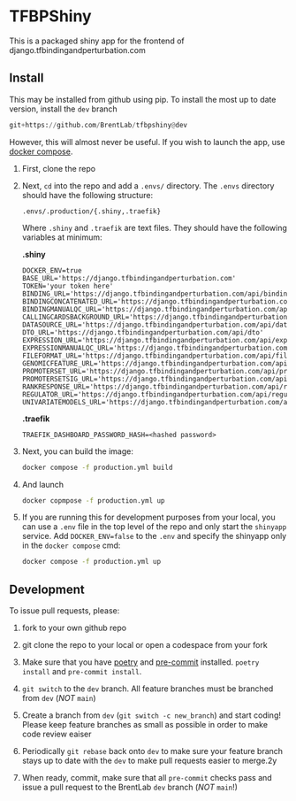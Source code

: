 # TFBPShiny

This is a packaged shiny app for the frontend of django.tfbindingandperturbation.com

## Install

This may be installed from github using pip. To install the most up to date version,
install the `dev` branch

```python
git+https://github.com/BrentLab/tfbpshiny@dev
```

However, this will almost never be useful. If you wish to launch the app,
use [docker compose](https://docs.docker.com/compose/).

1. First, clone the repo

1. Next, `cd` into the repo and add a `.envs/` directory. The `.envs` directory
should have the following structure:  

    `.envs/.production/{.shiny,.traefik}`  

    Where `.shiny` and `.traefik` are text files. They should have the following
    variables at minimum:  

    **.shiny**

    ```raw
    DOCKER_ENV=true
    BASE_URL='https://django.tfbindingandperturbation.com'
    TOKEN='your token here'
    BINDING_URL='https://django.tfbindingandperturbation.com/api/binding'
    BINDINGCONCATENATED_URL='https://django.tfbindingandperturbation.com/api/bindingconcatenated/'
    BINDINGMANUALQC_URL='https://django.tfbindingandperturbation.com/api/bindingmanualqc'
    CALLINGCARDSBACKGROUND_URL='https://django.tfbindingandperturbation.com/api/callingcardsbackground'
    DATASOURCE_URL='https://django.tfbindingandperturbation.com/api/datasource'
    DTO_URL='https://django.tfbindingandperturbation.com/api/dto'
    EXPRESSION_URL='https://django.tfbindingandperturbation.com/api/expression'
    EXPRESSIONMANUALQC_URL='https://django.tfbindingandperturbation.com/api/expressionmanualqc'
    FILEFORMAT_URL='https://django.tfbindingandperturbation.com/api/fileformat'
    GENOMICFEATURE_URL='https://django.tfbindingandperturbation.com/api/genomicfeature'
    PROMOTERSET_URL='https://django.tfbindingandperturbation.com/api/promoterset'
    PROMOTERSETSIG_URL='https://django.tfbindingandperturbation.com/api/promotersetsig'
    RANKRESPONSE_URL='https://django.tfbindingandperturbation.com/api/rankresponse'
    REGULATOR_URL='https://django.tfbindingandperturbation.com/api/regulator'
    UNIVARIATEMODELS_URL='https://django.tfbindingandperturbation.com/api/univariatemodels'
    ```

    **.traefik**

    ```raw
    TRAEFIK_DASHBOARD_PASSWORD_HASH=<hashed password>
    ```

1. Next, you can build the image:  


    ```bash
    docker compose -f production.yml build
    ```

1. And launch

    ```bash
    docker copmpose -f production.yml up
    ```

1. If you are running this for development purposes from your local, you can use a `.env` file in the top
level of the repo and only start the `shinyapp` service. Add `DOCKER_ENV=false` to the `.env` and specify
the shinyapp only in the `docker compose` cmd:  

    ```bash
    docker compose -f production.yml up
    ```

## Development

To issue pull requests, please:

1. fork to your own github repo

1. git clone the repo to your local or open a codespace from your fork

1. Make sure that you have [poetry](https://python-poetry.org/) and
  [pre-commit](https://pre-commit.com/) installed. `poetry install` and `pre-commit install`.

1. `git switch` to the `dev` branch. All feature branches must be branched from `dev` (*NOT* `main`)

1. Create a branch from `dev` (`git switch -c new_branch`) and start coding! Please keep feature branches
  as small as possible in order to make code review eaiser

1. Periodically `git rebase` back onto `dev` to make sure your feature branch stays up to date with the
  `dev` to make pull requests easier to merge.2y

1. When ready, commit, make sure that all `pre-commit` checks pass and issue a pull request to the BrentLab `dev` branch
  (*NOT* `main`!)